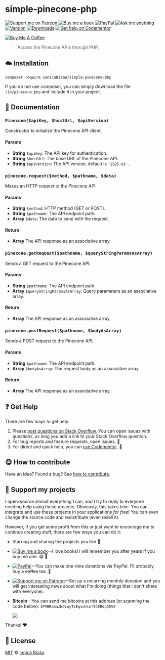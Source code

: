 <!-- Please do not edit this file. Edit the `blah` field in the `package.json` instead. If in doubt, open an issue. -->


















# simple-pinecone-php

 [![Support me on Patreon][badge_patreon]][patreon] [![Buy me a book][badge_amazon]][amazon] [![PayPal][badge_paypal_donate]][paypal-donations] [![Ask me anything](https://img.shields.io/badge/ask%20me-anything-1abc9c.svg)](https://github.com/IonicaBizau/ama) [![Version](https://img.shields.io/npm/v/simple-pinecone-php.svg)](https://www.npmjs.com/package/simple-pinecone-php) [![Downloads](https://img.shields.io/npm/dt/simple-pinecone-php.svg)](https://www.npmjs.com/package/simple-pinecone-php) [![Get help on Codementor](https://cdn.codementor.io/badges/get_help_github.svg)](https://www.codementor.io/@johnnyb?utm_source=github&utm_medium=button&utm_term=johnnyb&utm_campaign=github)

<a href="https://www.buymeacoffee.com/H96WwChMy" target="_blank"><img src="https://www.buymeacoffee.com/assets/img/custom_images/yellow_img.png" alt="Buy Me A Coffee"></a>







> Access the Pinecone APIs thorugh PHP.

















## :cloud: Installation

```shell
composer require IonicaBizau/simple-pinecone-php
```

If you do not use composer, you can simply download the file `lib/pinecone.php` and include it in your project.





















## :memo: Documentation


### `Pinecone($apiKey, $hostUrl, $apiVersion)`
Constructor to initialize the Pinecone API client.

#### Params

- **String** `$apiKey`: The API key for authentication.
- **String** `$hostUrl`: The base URL of the Pinecone API.
- **String** `$apiVersion`: The API version, default is `'2025-01'`.

### `pinecone.request($method, $pathname, $data)`
Makes an HTTP request to the Pinecone API.

#### Params

- **String** `$method`: HTTP method (GET or POST).
- **String** `$pathname`: The API endpoint path.
- **Array** `$data`: The data to send with the request.

#### Return
- **Array** The API response as an associative array.

### `pinecone.getRequest($pathname, $queryStringParamsAsArray)`
Sends a GET request to the Pinecone API.

#### Params

- **String** `$pathname`: The API endpoint path.
- **Array** `$queryStringParamsAsArray`: Query parameters as an associative array.

#### Return
- **Array** The API response as an associative array.

### `pinecone.postRequest($pathname, $bodyAsArray)`
Sends a POST request to the Pinecone API.

#### Params

- **String** `$pathname`: The API endpoint path.
- **Array** `$bodyAsArray`: The request body as an associative array.

#### Return
- **Array** The API response as an associative array.









## :question: Get Help

There are few ways to get help:



 1. Please [post questions on Stack Overflow](https://stackoverflow.com/questions/ask). You can open issues with questions, as long you add a link to your Stack Overflow question.
 2. For bug reports and feature requests, open issues. :bug:
 3. For direct and quick help, you can [use Codementor](https://www.codementor.io/johnnyb). :rocket:














## :yum: How to contribute
Have an idea? Found a bug? See [how to contribute][contributing].


## :sparkling_heart: Support my projects
I open-source almost everything I can, and I try to reply to everyone needing help using these projects. Obviously,
this takes time. You can integrate and use these projects in your applications *for free*! You can even change the source code and redistribute (even resell it).

However, if you get some profit from this or just want to encourage me to continue creating stuff, there are few ways you can do it:


 - Starring and sharing the projects you like :rocket:
 - [![Buy me a book][badge_amazon]][amazon]—I love books! I will remember you after years if you buy me one. :grin: :book:
 - [![PayPal][badge_paypal]][paypal-donations]—You can make one-time donations via PayPal. I'll probably buy a ~~coffee~~ tea. :tea:
 - [![Support me on Patreon][badge_patreon]][patreon]—Set up a recurring monthly donation and you will get interesting news about what I'm doing (things that I don't share with everyone).
 - **Bitcoin**—You can send me bitcoins at this address (or scanning the code below): `1P9BRsmazNQcuyTxEqveUsnf5CERdq35V6`

    ![](https://i.imgur.com/z6OQI95.png)


Thanks! :heart:
























## :scroll: License

[MIT][license] © [Ionică Bizău][website]






[license]: /LICENSE
[website]: https://ionicabizau.net
[contributing]: /CONTRIBUTING.md
[docs]: /DOCUMENTATION.md
[badge_patreon]: https://ionicabizau.github.io/badges/patreon.svg
[badge_amazon]: https://ionicabizau.github.io/badges/amazon.svg
[badge_paypal]: https://ionicabizau.github.io/badges/paypal.svg
[badge_paypal_donate]: https://ionicabizau.github.io/badges/paypal_donate.svg
[patreon]: https://www.patreon.com/ionicabizau
[amazon]: http://amzn.eu/hRo9sIZ
[paypal-donations]: https://www.paypal.com/cgi-bin/webscr?cmd=_s-xclick&hosted_button_id=RVXDDLKKLQRJW
